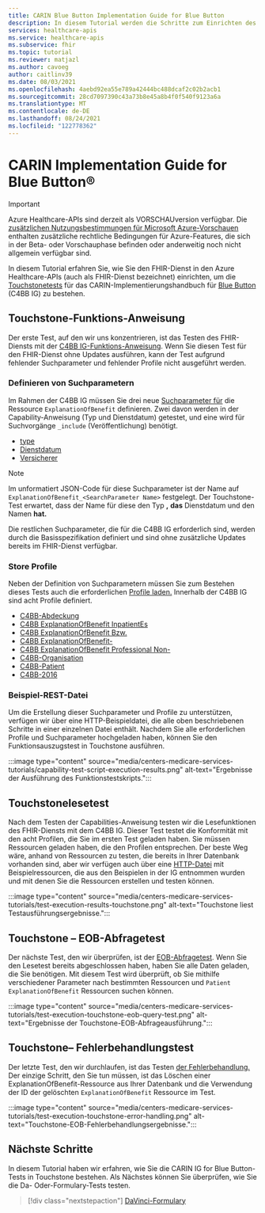 ```yaml
---
title: CARIN Blue Button Implementation Guide for Blue Button
description: In diesem Tutorial werden die Schritte zum Einrichten des FHIR-Diensts zum Bestehen der Touchstonetests für das CARIN Implementation Guide for Blue Button (C4BB IG) beschrieben.
services: healthcare-apis
ms.service: healthcare-apis
ms.subservice: fhir
ms.topic: tutorial
ms.reviewer: matjazl
ms.author: cavoeg
author: caitlinv39
ms.date: 08/03/2021
ms.openlocfilehash: 4aebd92ea55e789a42444bc488dcaf2c02b2acb1
ms.sourcegitcommit: 28cd7097390c43a73b8e45a8b4f0f540f9123a6a
ms.translationtype: MT
ms.contentlocale: de-DE
ms.lasthandoff: 08/24/2021
ms.locfileid: "122778362"
---
```

# <a name="carin-implementation-guide-for-blue-button174"></a>CARIN Implementation Guide for Blue Button&#174;

> [!IMPORTANT]
> Azure Healthcare-APIs sind derzeit als VORSCHAUversion verfügbar. Die [zusätzlichen Nutzungsbestimmungen für Microsoft Azure-Vorschauen](https://azure.microsoft.com/support/legal/preview-supplemental-terms/) enthalten zusätzliche rechtliche Bedingungen für Azure-Features, die sich in der Beta- oder Vorschauphase befinden oder anderweitig noch nicht allgemein verfügbar sind.

In diesem Tutorial erfahren Sie, wie Sie den FHIR-Dienst in den Azure Healthcare-APIs (auch als FHIR-Dienst bezeichnet) einrichten, um die [Touchstonetests](https://touchstone.aegis.net/touchstone/) für das CARIN-Implementierungshandbuch für [Blue Button](https://build.fhir.org/ig/HL7/carin-bb/index.html) (C4BB IG) zu bestehen.

## <a name="touchstone-capability-statement"></a>Touchstone-Funktions-Anweisung

Der erste Test, auf den wir uns konzentrieren, ist das Testen des FHIR-Diensts mit der [C4BB IG-Funktions-Anweisung](https://touchstone.aegis.net/touchstone/testdefinitions?selectedTestGrp=/FHIRSandbox/CARIN/CARIN-4-BlueButton/00-Capability&activeOnly=false&contentEntry=TEST_SCRIPTS). Wenn Sie diesen Test für den FHIR-Dienst ohne Updates ausführen, kann der Test aufgrund fehlender Suchparameter und fehlender Profile nicht ausgeführt werden. 

### <a name="define-search-parameters"></a>Definieren von Suchparametern

Im Rahmen der C4BB IG müssen Sie drei neue [Suchparameter für](how-to-do-custom-search.md) die Ressource `ExplanationOfBenefit` definieren. Zwei davon werden in der Capability-Anweisung (Typ und Dienstdatum) getestet, und eine wird für Suchvorgänge `_include` (Veröffentlichung) benötigt.  

* [type](https://build.fhir.org/ig/HL7/carin-bb/SearchParameter-explanationofbenefit-type.json)
* [Dienstdatum](https://build.fhir.org/ig/HL7/carin-bb/SearchParameter-explanationofbenefit-service-date.json)
* [Versicherer](https://build.fhir.org/ig/HL7/carin-bb/SearchParameter-explanationofbenefit-insurer.json)

> [!NOTE]
> Im unformatiert JSON-Code für diese Suchparameter ist der Name auf `ExplanationOfBenefit_<SearchParameter Name>` festgelegt. Der Touchstone-Test erwartet, dass der Name für diese den Typ **,** **das** Dienstdatum und den Namen **hat.**  
 
Die restlichen Suchparameter, die für die C4BB IG erforderlich sind, werden durch die Basisspezifikation definiert und sind ohne zusätzliche Updates bereits im FHIR-Dienst verfügbar.
 
### <a name="store-profiles"></a>Store Profile

Neben der Definition von Suchparametern müssen Sie zum Bestehen dieses Tests auch die erforderlichen [Profile laden.](validation-against-profiles.md) Innerhalb der C4BB IG sind acht Profile definiert. 

* [C4BB-Abdeckung](https://build.fhir.org/ig/HL7/carin-bb/StructureDefinition-C4BB-Coverage.html) 
* [C4BB ExplanationOfBenefit InpatientEs](https://build.fhir.org/ig/HL7/carin-bb/StructureDefinition-C4BB-ExplanationOfBenefit-Inpatient-Institutional.html) 
* [C4BB ExplanationOfBenefit Bzw.](https://build.fhir.org/ig/HL7/carin-bb/StructureDefinition-C4BB-ExplanationOfBenefit-Outpatient-Institutional.html) 
* [C4BB ExplanationOfBenefit-](https://build.fhir.org/ig/HL7/carin-bb/StructureDefinition-C4BB-ExplanationOfBenefit-Pharmacy.html) 
* [C4BB ExplanationOfBenefit Professional Non-](https://build.fhir.org/ig/HL7/carin-bb/StructureDefinition-C4BB-ExplanationOfBenefit-Professional-NonClinician.html) 
* [C4BB-Organisation](https://build.fhir.org/ig/HL7/carin-bb/StructureDefinition-C4BB-Organization.html) 
* [C4BB-Patient](https://build.fhir.org/ig/HL7/carin-bb/StructureDefinition-C4BB-Patient.html) 
* [C4BB-2016](https://build.fhir.org/ig/HL7/carin-bb/StructureDefinition-C4BB-Practitioner.html) 

### <a name="sample-rest-file"></a>Beispiel-REST-Datei

Um die Erstellung dieser Suchparameter und Profile [](https://github.com/microsoft/fhir-server/blob/main/docs/rest/C4BB/C4BB.http) zu unterstützen, verfügen wir über eine HTTP-Beispieldatei, die alle oben beschriebenen Schritte in einer einzelnen Datei enthält. Nachdem Sie alle erforderlichen Profile und Suchparameter hochgeladen haben, können Sie den Funktionsauszugstest in Touchstone ausführen.

:::image type="content" source="media/centers-medicare-services-tutorials/capability-test-script-execution-results.png" alt-text="Ergebnisse der Ausführung des Funktionstestskripts.":::

## <a name="touchstone-read-test"></a>Touchstonelesetest

Nach dem Testen der Capabilities-Anweisung testen wir die Lesefunktionen des FHIR-Diensts mit dem C4BB IG. [](https://touchstone.aegis.net/touchstone/testdefinitions?selectedTestGrp=/FHIRSandbox/CARIN/CARIN-4-BlueButton/01-Read&activeOnly=false&contentEntry=TEST_SCRIPTS) Dieser Test testet die Konformität mit den acht Profilen, die Sie im ersten Test geladen haben. Sie müssen Ressourcen geladen haben, die den Profilen entsprechen. Der beste Weg wäre, anhand von Ressourcen zu testen, die bereits in Ihrer Datenbank vorhanden sind, aber wir verfügen auch über eine [HTTP-Datei](https://github.com/microsoft/fhir-server/blob/main/docs/rest/C4BB/C4BB_Sample_Resources.http) mit Beispielressourcen, die aus den Beispielen in der IG entnommen wurden und mit denen Sie die Ressourcen erstellen und testen können.

:::image type="content" source="media/centers-medicare-services-tutorials/test-execution-results-touchstone.png" alt-text="Touchstone liest Testausführungsergebnisse.":::

## <a name="touchstone-eob-query-test"></a>Touchstone – EOB-Abfragetest

Der nächste Test, den wir überprüfen, ist der [EOB-Abfragetest](https://touchstone.aegis.net/touchstone/testdefinitions?selectedTestGrp=/FHIRSandbox/CARIN/CARIN-4-BlueButton/02-EOBQuery&activeOnly=false&contentEntry=TEST_SCRIPTS). Wenn Sie den Lesetest bereits abgeschlossen haben, haben Sie alle Daten geladen, die Sie benötigen. Mit diesem Test wird überprüft, ob Sie mithilfe verschiedener Parameter nach bestimmten Ressourcen und `Patient` `ExplanationOfBenefit` Ressourcen suchen können.

:::image type="content" source="media/centers-medicare-services-tutorials/test-execution-touchstone-eob-query-test.png" alt-text="Ergebnisse der Touchstone-EOB-Abfrageausführung.":::

## <a name="touchstone-error-handling-test"></a>Touchstone– Fehlerbehandlungstest

Der letzte Test, den wir durchlaufen, ist das Testen [der Fehlerbehandlung.](https://touchstone.aegis.net/touchstone/testdefinitions?selectedTestGrp=/FHIRSandbox/CARIN/CARIN-4-BlueButton/99-ErrorHandling&activeOnly=false&contentEntry=TEST_SCRIPTS) Der einzige Schritt, den Sie tun müssen, ist das Löschen einer ExplanationOfBenefit-Ressource aus Ihrer Datenbank und die Verwendung der ID der gelöschten `ExplanationOfBenefit` Ressource im Test.

:::image type="content" source="media/centers-medicare-services-tutorials/test-execution-touchstone-error-handling.png" alt-text="Touchstone-EOB-Fehlerbehandlungsergebnisse.":::


## <a name="next-steps"></a>Nächste Schritte

In diesem Tutorial haben wir erfahren, wie Sie die CARIN IG for Blue Button-Tests in Touchstone bestehen. Als Nächstes können Sie überprüfen, wie Sie die Da- Oder-Formulary-Tests testen.

>[!div class="nextstepaction"]
>[DaVinci-Formulary](davinci-drug-formulary-tutorial.md)       
 
